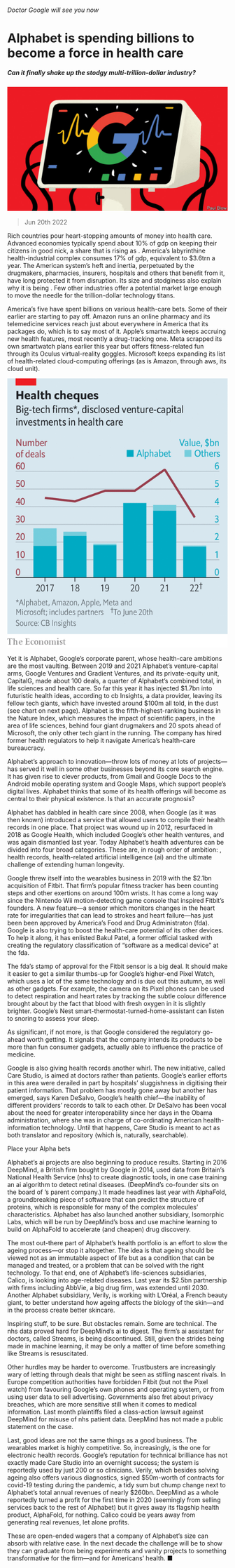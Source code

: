 ###### Doctor Google will see you now

# Alphabet is spending billions to become a force in health care 

##### Can it finally shake up the stodgy multi-trillion-dollar industry? 

![image](images/20220625_WBD001.jpg) 

> Jun 20th 2022 

Rich countries pour heart-stopping amounts of money into health care. Advanced economies typically spend about 10% of gdp on keeping their citizens in good nick, a share that is rising as . America’s labyrinthine health-industrial complex consumes 17% of gdp, equivalent to $3.6trn a year. The American system’s heft and inertia, perpetuated by the drugmakers, pharmacies, insurers, hospitals and others that benefit from it, have long protected it from disruption. Its size and stodginess also explain why it is being . Few other industries offer a potential market large enough to move the needle for the trillion-dollar technology titans.

America’s five  have spent billions on various health-care bets. Some of their earlier  are starting to pay off. Amazon runs an online pharmacy and its telemedicine services reach just about everywhere in America that its packages do, which is to say most of it. Apple’s smartwatch keeps accruing new health features, most recently a drug-tracking one. Meta scrapped its own smartwatch plans earlier this year but offers fitness-related fun through its Oculus virtual-reality goggles. Microsoft keeps expanding its list of health-related cloud-computing offerings (as is Amazon, through aws, its cloud unit). 

![image](images/20220625_WBC790.png) 


Yet it is Alphabet, Google’s corporate parent, whose health-care ambitions are the most vaulting. Between 2019 and 2021 Alphabet’s venture-capital arms, Google Ventures and Gradient Ventures, and its private-equity unit, CapitalG, made about 100 deals, a quarter of Alphabet’s combined total, in life sciences and health care. So far this year it has injected $1.7bn into futuristic health ideas, according to cb Insights, a data provider, leaving its fellow tech giants, which have invested around $100m all told, in the dust (see chart on next page). Alphabet is the fifth-highest-ranking business in the Nature Index, which measures the impact of scientific papers, in the area of life sciences, behind four giant drugmakers and 20 spots ahead of Microsoft, the only other tech giant in the running. The company has hired former health regulators to help it navigate America’s health-care bureaucracy. 

Alphabet’s approach to innovation—throw lots of money at lots of projects—has served it well in some other businesses beyond its core search engine. It has given rise to clever products, from Gmail and Google Docs to the Android mobile operating system and Google Maps, which support people’s digital lives. Alphabet thinks that some of its health offerings will become as central to their physical existence. Is that an accurate prognosis?

Alphabet has dabbled in health care since 2008, when Google (as it was then known) introduced a service that allowed users to compile their health records in one place. That project was wound up in 2012, resurfaced in 2018 as Google Health, which included Google’s other health ventures, and was again dismantled last year. Today Alphabet’s health adventures can be divided into four broad categories. These are, in rough order of ambition: , health records, health-related artificial intelligence (ai) and the ultimate challenge of extending human longevity.

Google threw itself into the wearables business in 2019 with the $2.1bn acquisition of Fitbit. That firm’s popular fitness tracker has been counting steps and other exertions on around 100m wrists. It has come a long way since the Nintendo Wii motion-detecting game console that inspired Fitbit’s founders. A new feature—a sensor which monitors changes in the heart rate for irregularities that can lead to strokes and heart failure—has just been been approved by America’s Food and Drug Administraton (fda). Google is also trying to boost the health-care potential of its other devices. To help it along, it has enlisted Bakul Patel, a former official tasked with creating the regulatory classification of “software as a medical device” at the fda.

The fda’s stamp of approval for the Fitbit sensor is a big deal. It should make it easier to get a similar thumbs-up for Google’s higher-end Pixel Watch, which uses a lot of the same technology and is due out this autumn, as well as other gadgets. For example, the camera on its Pixel phones can be used to detect respiration and heart rates by tracking the subtle colour difference brought about by the fact that blood with fresh oxygen in it is slightly brighter. Google’s Nest smart-thermostat-turned-home-assistant can listen to snoring to assess your sleep. 

As significant, if not more, is that Google considered the regulatory go-ahead worth getting. It signals that the company intends its products to be more than fun consumer gadgets, actually able to influence the practice of medicine.

Google is also giving health records another whirl. The new initiative, called Care Studio, is aimed at doctors rather than patients. Google’s earlier efforts in this area were derailed in part by hospitals’ sluggishness in digitising their patient information. That problem has mostly gone away but another has emerged, says Karen DeSalvo, Google’s health chief—the inability of different providers’ records to talk to each other. Dr DeSalvo has been vocal about the need for greater interoperability since her days in the Obama administration, where she was in charge of co-ordinating American health-information technology. Until that happens, Care Studio is meant to act as both translator and repository (which is, naturally, searchable).

Place your Alpha bets

Alphabet’s ai projects are also beginning to produce results. Starting in 2016 DeepMind, a British firm bought by Google in 2014, used data from Britain’s National Health Service (nhs) to create diagnostic tools, in one case training an ai algorithm to detect retinal diseases. (DeepMind’s co-founder sits on the board of ’s parent company.) It made headlines last year with AlphaFold, a groundbreaking piece of software that can predict the structure of proteins, which is responsible for many of the complex molecules’ characteristics. Alphabet has also launched another subsidiary, Isomorphic Labs, which will be run by DeepMind’s boss and use machine learning to build on AlphaFold to accelerate (and cheapen) drug discovery. 

The most out-there part of Alphabet’s health portfolio is an effort to slow the ageing process—or stop it altogether. The idea is that ageing should be viewed not as an immutable aspect of life but as a condition that can be managed and treated, or a problem that can be solved with the right technology. To that end, one of Alphabet’s life-sciences subsidiaries, Calico, is looking into age-related diseases. Last year its $2.5bn partnership with firms including AbbVie, a big drug firm, was extended until 2030. Another Alphabet subsidiary, Verily, is working with L’Oréal, a French beauty giant, to better understand how ageing affects the biology of the skin—and in the process create better skincare. 

Inspiring stuff, to be sure. But obstacles remain. Some are technical. The nhs data proved hard for DeepMind’s ai to digest. The firm’s ai assistant for doctors, called Streams, is being discontinued. Still, given the strides being made in machine learning, it may be only a matter of time before something like Streams is resuscitated. 

Other hurdles may be harder to overcome. Trustbusters are increasingly wary of letting through deals that might be seen as stifling nascent rivals. In Europe competition authorities have forbidden Fitbit (but not the Pixel watch) from favouring Google’s own phones and operating system, or from using user data to sell advertising. Governments also fret about privacy breaches, which are more sensitive still when it comes to medical information. Last month plaintiffs filed a class-action lawsuit against DeepMind for misuse of nhs patient data. DeepMind has not made a public statement on the case. 

Last, good ideas are not the same things as a good business. The wearables market is highly competitive. So, increasingly, is the one for electronic health records. Google’s reputation for technical brilliance has not exactly made Care Studio into an overnight success; the system is reportedly used by just 200 or so clinicians. Verily, which besides solving ageing also offers various diagnostics, signed $50m-worth of contracts for covid-19 testing during the pandemic, a tidy sum but chump change next to Alphabet’s total annual revenues of nearly $260bn. DeepMind as a whole reportedly turned a profit for the first time in 2020 (seemingly from selling services back to the rest of Alphabet) but it gives away its flagship health product, AlphaFold, for nothing. Calico could be years away from generating real revenues, let alone profits. 

These are open-ended wagers that a company of Alphabet’s size can absorb with relative ease. In the next decade the challenge will be to show they can graduate from being experiments and vanity projects to something transformative for the firm—and for Americans’ health. ■



